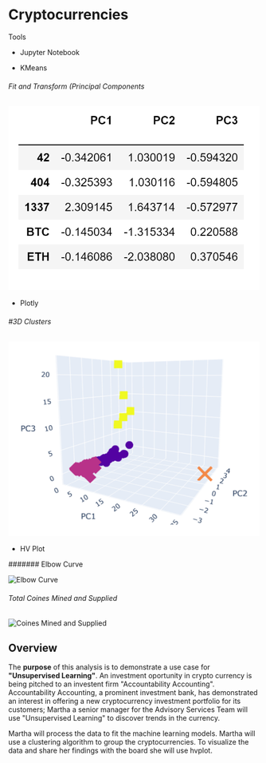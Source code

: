 # Cryptocurrencies

Tools

* Jupyter Notebook

* KMeans

###### Fit and Transform (Principal Components

![Principal Components](https://github.com/wallaceportia/Cryptocurrencies/blob/main/Resources/Principal_Components.PNG)

* Plotly

###### #3D Clusters

![3D Clusters](https://github.com/wallaceportia/Cryptocurrencies/blob/main/Resources/PC_3D_Plot.PNG)

* HV Plot

####### Elbow Curve

![Elbow Curve]()

###### Total Coines Mined and Supplied

![Coines Mined and Supplied]()

## Overview

The __purpose__ of this analysis is to demonstrate a use case for __"Unsupervised Learning"__.  An investment oportunity in crypto currency is being pitched to an investent firm "Accountability Accounting".  Accountability Accounting, a prominent investment bank, has demonstrated an interest in offering a new cryptocurrency investment portfolio for its customers; Martha a senior manager for the Advisory Services Team  will use "Unsupervised Learning" to discover trends in the currency. 

Martha will process the data to fit the machine learning models.  Martha will use a clustering algorithm to group the cryptocurrencies. To visualize the data and share her findings with the board she will use hvplot.
